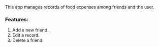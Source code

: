This app manages records of food expenses among friends and the user.  

### Features:  
1. Add a new friend.  
2. Edit a record.  
3. Delete a friend.  
